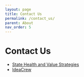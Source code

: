 ```yaml
---
layout: page
title: Contact Us
permalink: /contact_us/
parent: About
nav_order: 5
---
```

# Contact Us

* [State Health and Value Strategies](https://www.shvs.org/about/)
* [IdeaCrew](https://ideacrew.com)
